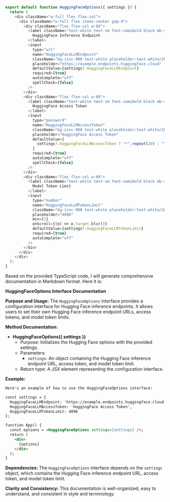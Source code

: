 ```javascript
export default function HuggingFaceOptions({ settings }) {
  return (
    <div className="w-full flex flex-col">
      <div className="w-full flex items-center gap-4">
        <div className="flex flex-col w-60">
          <label className="text-white text-sm font-semibold block mb-4">
            HuggingFace Inference Endpoint
          </label>
          <input
            type="url"
            name="HuggingFaceLLMEndpoint"
            className="bg-zinc-900 text-white placeholder:text-white/20 text-sm rounded-lg focus:border-white block w-full p-2.5"
            placeholder="https://example.endpoints.huggingface.cloud"
            defaultValue={settings?.HuggingFaceLLMEndpoint}
            required={true}
            autoComplete="off"
            spellCheck={false}
          />
        </div>
        <div className="flex flex-col w-60">
          <label className="text-white text-sm font-semibold block mb-4">
            HuggingFace Access Token
          </label>
          <input
            type="password"
            name="HuggingFaceLLMAccessToken"
            className="bg-zinc-900 text-white placeholder:text-white/20 text-sm rounded-lg focus:border-white block w-full p-2.5"
            placeholder="HuggingFace Access Token"
            defaultValue={
              settings?.HuggingFaceLLMAccessToken ? "*".repeat(20) : ""
            }
            required={true}
            autoComplete="off"
            spellCheck={false}
          />
        </div>
        <div className="flex flex-col w-60">
          <label className="text-white text-sm font-semibold block mb-4">
            Model Token Limit
          </label>
          <input
            type="number"
            name="HuggingFaceLLMTokenLimit"
            className="bg-zinc-900 text-white placeholder:text-white/20 text-sm rounded-lg focus:border-white block w-full p-2.5"
            placeholder="4096"
            min={1}
            onScroll={(e) => e.target.blur()}
            defaultValue={settings?.HuggingFaceLLMTokenLimit}
            required={true}
            autoComplete="off"
          />
        </div>
      </div>
    </div>
  );
}

```
Based on the provided TypeScript code, I will generate comprehensive documentation in Markdown format. Here it is:

**HuggingFaceOptions Interface Documentation**

**Purpose and Usage:**
The `HuggingFaceOptions` interface provides a configuration interface for Hugging Face inference endpoints. It allows users to set their own Hugging Face inference endpoint URLs, access tokens, and model token limits.

**Method Documentation:**

* **HuggingFaceOptions({ settings })**
	+ Purpose: Initializes the Hugging Face options with the provided settings.
	+ Parameters:
		- `settings`: An object containing the Hugging Face inference endpoint URL, access token, and model token limit.
	+ Return type: A JSX element representing the configuration interface.

**Example:**

```markdown
Here's an example of how to use the HuggingFaceOptions interface:

const settings = {
  HuggingFaceLLMEndpoint: 'https://example.endpoints.huggingface.cloud',
  HuggingFaceLLMAccessToken: 'HuggingFace Access Token',
  HuggingFaceLLMTokenLimit: 4096
};

function App() {
  const options = <HuggingFaceOptions settings={settings} />;
  return (
    <div>
      {options}
    </div>
  );
}
```

**Dependencies:**
The `HuggingFaceOptions` interface depends on the `settings` object, which contains the Hugging Face inference endpoint URL, access token, and model token limit.

**Clarity and Consistency:**
This documentation is well-organized, easy to understand, and consistent in style and terminology.